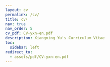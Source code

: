 ```yaml
---
layout: cv
permalink: /cv/
title: cv⬇
nav: true
nav_order: 5
cv_pdf: CV-yxn-en.pdf
description: Xiangning Yu's Curriculum Vitae
toc:
  sidebar: left
redirect_to:
  - assets/pdf/CV-yxn-en.pdf
---
```

